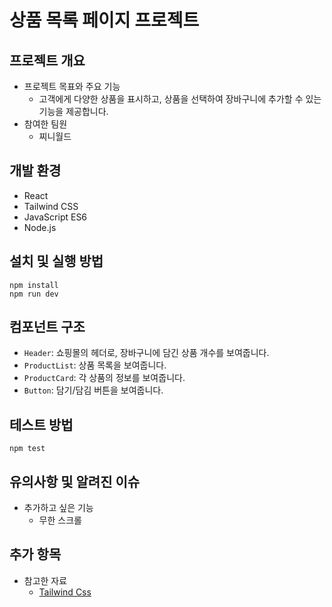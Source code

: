 # 상품 목록 페이지 프로젝트

## 프로젝트 개요

- 프로젝트 목표와 주요 기능
  - 고객에게 다양한 상품을 표시하고, 상품을 선택하여 장바구니에 추가할 수 있는 기능을 제공합니다.
- 참여한 팀원
  - 찌니월드

## 개발 환경

- React
- Tailwind CSS
- JavaScript ES6
- Node.js

## 설치 및 실행 방법

```
npm install
npm run dev
```

## 컴포넌트 구조

- `Header`: 쇼핑몰의 헤더로, 장바구니에 담긴 상품 개수를 보여줍니다.
- `ProductList`: 상품 목록을 보여줍니다.
- `ProductCard`: 각 상품의 정보를 보여줍니다.
- `Button`: 담기/담김 버튼을 보여줍니다.

## 테스트 방법

```
npm test
```

## 유의사항 및 알려진 이슈

- 추가하고 싶은 기능
  - 무한 스크롤

## 추가 항목

- 참고한 자료
  - [Tailwind Css](https://tailwindcss.com/)
